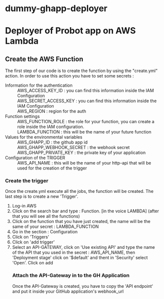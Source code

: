 # dummy-ghapp-deployer
<h1>
Deployer of Probot app on AWS Lambda 
</h1>

<body>
  <main>
    <section>
      <h2> Create the AWS Function </h2>
        <p>
          The first step of our code is to create the function by using the "create.yml" action. In order to use this action you have to set some secrets :
        </p>
        <dl>
          <dt> Information for the authentication </dt>
          <dd> AWS_ACCESS_KEY_ID : you can find this information inside the IAM Configuration </dd>
          <dd> AWS_SECRET_ACCESS_KEY : you can find this information inside the IAM Configuration </dd>
          <dd> AWS_REGION : region for the auth </dd>
          <dt> Function settings </dt>
          <dd> AWS_FUNCTION_ROLE : the role for your function, you can create a role inside the IAM configuration. </dd>
          <dd> LAMBDA_FUNCTION : this will be the name of your future function </dd>
          <dt> Values for the environmental variables </dt>
          <dd> AWS_GHAPP_ID : the github app id </dd>
          <dd> AWS_GHAPP_WEBHOOK_SECRET : the webhook secret </dd>
          <dd> AWS_GHAPP_PRIVATE_KEY : the private key of your application </dd>
          <dt> Configuration of the TRIGGER </dt>
          <dd> AWS_API_NAME : this will be the name of your http-api that will be used for the creation of the trigger </dd>
        </dl>
      <h3>Create the trigger</h3>
      <p>
          Once the create.yml execute all the jobs, the function will be created. The last step is to create a new 'Trigger'. 
      </p>
      <ol>
        <li> Log-in AWS </li>
        <li> Click on the search bar and type : Function. [in the voice LAMBDA] (after that you will see all the functions) </li>
        <li> Click on the function that you have just created, the name will be the same of your secret : LAMBDA_FUNCTION </li>
        <li> Go in the section : Configuration </li> 
        <li> Click on 'Triggers' </li>
        <li> Click on 'add trigger' </li>
        <li> Select an API-GATEWAY, click on 'Use existing API' and type the name of the API that you used in the secret : AWS_API_NAME, then 
        'Deployment stage' click on '$default' and thent in 'Security' select 'Open'. Click on add </li> 
        <h3>Attach the API-Gateway in to the GH Application </h3>
        <p>
            Once the API-Gateway is created, you have to copy the 'API endpoint' and put it inside your GitHub application's webhook_url
        </p>
      </ol>
    </section>
  </main>
</body>
  <!-- 
the role <strong>MUST</strong> have this policy name : AWSLambdaBasicExecutionRole-ef626d56-30a2-426d-a215-50f10b8781e3
-->
